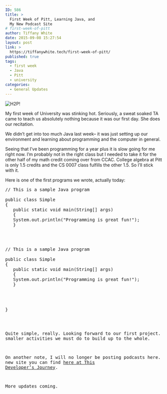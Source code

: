```yaml
---
ID: 586
title: >
  First Week of Pitt, Learning Java, and
  My New Podcast Site
# first-week-of-pitt
author: Tiffany White
date: 2015-09-08 15:27:54
layout: post
link: >
  https://tiffanywhite.tech/first-week-of-pitt/
published: true
tags:
  - first week
  - Java
  - Pitt
  - university
categories:
  - General Updates
---
```

<img class="aligncenter" src="https://helloburgh.me/wp-content/uploads/2015/09/wpid-WeBelievePittPanthers.jpg" alt="H2P!" />

My first week of University was stinking hot. Seriously, a sweat soaked TA came to teach us absolutely nothing because it was our first day. She does our recitation.

We didn’t get into too much Java last week– it was just setting up our environment and learning about programming and the computer in general.

Seeing that I’ve been programming for a year plus it is slow going for me right now. I’m probably not in the right class but I needed to take it for the other half of my math credit coming over from CCAC. College algebra at Pitt is only 1.5 credits and the CS 0007 class fulfills the other 1.5. So I’ll stick with it.

Here is one of the first programs we wrote, actually today:



<pre class="lang:java decode:1 " >
// This is a sample Java program

public class Simple
{
   public static void main(String[] args)
   {
   System.out.println(&quot;Programming is great fun!&quot;);
   }



<pre class="lang:java decode:1 " >
// This is a sample Java program

public class Simple
{
   public static void main(String[] args)
   {
   System.out.println(&quot;Programming is great fun!&quot;);
   }




}</pre>

Quite simple, really. Looking forward to our first project. We have smaller activities we must do to build up to the whole.

On another note, I will no longer be posting podcasts here. I have a new site you can find <a href="http://thisdevsjourney.com">here at This Developer’s Journey</a>.

More updates coming.